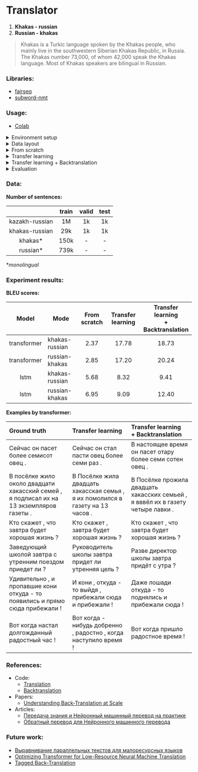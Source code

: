 # Translator 
1. **Khakas - russian**
2. **Russian - khakas**

> Khakas is a Turkic language spoken by the Khakas people, who mainly live in the southwestern Siberian Khakas Republic, in Russia. The Khakas number 73,000, of whom 42,000 speak the Khakas language. Most of Khakas speakers are bilingual in Russian.

### Libraries:
- [fairseq](https://github.com/pytorch/fairseq)
- [subword-nmt](https://github.com/rsennrich/subword-nmt)

### Usage:
- [Colab](https://colab.research.google.com/drive/1CcW4NMZlw1vGCGWLhEaJuPr7ueR8KIWO?usp=sharing)

<details>
  <summary>Environment setup</summary>

```bash
https://github.com/adeshkin/khakas_russian_translator.git 
cd khakas_russian_translator
python3 -m venv ./venv
source venv/bin/activate
pip install -r requirements.txt
```
</details>

<details>
  <summary>Data layout</summary>


1. Splitting into training, validation and test samples;
2. Word tokenization (example, `from nltk.tokenize import WordPunctTokenizer`);
3. Joining parent and child training samples to create shared dictionary and put them into directory `all`.

```
experiments
    data
        tok_data
            all
                ru.train.tok
                kaz_khak.train.tok
            parent
                ru.train.tok
                kaz.train.tok
                ru.valid.tok
                kaz.valid.tok
                ru.test.tok
                kaz.test.tok
            child_with_noisy
                ru.train.tok
                khak.train.tok
                ru.valid.tok
                khak.valid.tok
                ru.test.tok
                khak.test.tok 
```
</details>

<details>
  <summary>From scratch</summary>

```bash
cd from_scratch
bash prepare_data.sh
bash train.sh
```

</details>

<details>
  <summary>Transfer learning</summary>

```bash
cd transfer_learning
bash prepare_data.sh
bash train.sh
bash finetune.sh
```

</details>

<details>
  <summary>Transfer learning + Backtranslation</summary>

```bash
cd transfer_learning
bash prepare_data.sh
bash train.sh
bash finetune.sh

cd backtranslation
bash prepare_mono.sh
bash translate_mono.sh
bash prepare_data.sh
bash finetune.sh
```
</details>

<details>
  <summary>Evaluation</summary>

```bash
cd transfer_learning
bash evaluate.sh
```
</details>

### Data: 
**Number of sentences:**

|                | train | valid | test | 
|:--------------:|:-----:|:-----:|:----:|
| kazakh-russian |  1M   |  1k   |  1k  |
| khakas-russian |  29k  |  1k   |  1k  |
|    khakas*     | 150k  |   -   |  -   |
|    russian*    | 739k  |   -   |  -   |

**monolingual*

### Experiment results:
**BLEU scores:**

|    Model    | Mode           | From scratch | Transfer learning | Transfer learning <br/> + Backtranslation | 
|:-----------:|----------------|:------------:|:-----------------:|:-----------------------------------------:|
| transformer | khakas-russian |     2.37     |       17.78       |                   18.73                   |
| transformer | russian-khakas |     2.85     |       17.20       |                   20.24                   |
|    lstm     | khakas-russian |     5.68     |       8.32        |                   9.41                    |
|    lstm     | russian-khakas |     6.95     |       9.09        |                   12.40                   |


**Examples by transformer:**

| Ground truth                                                                             | Transfer learning                                                               | Transfer learning <br/> + Backtranslation                                        | 
|:-----------------------------------------------------------------------------------------|:--------------------------------------------------------------------------------|:---------------------------------------------------------------------------------|
| Сейчас он пасет более семисот овец .                                                     | Сейчас он стал пасти овец более семи раз .                                      | В настоящее время он пасет отару более семи сотен овец .                         |
| В посёлке жило около двадцати хакасский семей , я подписал их на 13 экземпляров газеты . | В Посёлке жила двадцать хакасская семья , я их помолился в газету на 13 часов . | В Посёлке прожила двадцать хакасских семьей , я вввёл их в газету четыре лавки . |
| Кто скажет , что завтра будет хорошая жизнь ?                                            | Кто скажет , завтра будет хорошая жизнь ?                                       | Кто скажет , что завтра будет хорошая жизнь ?                                    |
| Заведующий школой завтра с утренним поездом приедет ли ?                                 | Руководитель школы завтра придет ли утренняя цель ?                             | Разве директор школы завтра придёт с утра ?                                      |
| Удивительно , и пропавшие кони откуда - то появились и прямо сюда прибежали !            | И кони , откуда - то выйдя , прибежали сюда и прибежали !                       | Даже лошади откуда - то поднялись и прибежали сюда !                             |
| Вот когда настал долгожданный радостный час !                                            | Вот когда - нибудь добренно , радостно , когда наступило время !                | Вот когда пришло радостное время !                                               |



### References:
* Code:
  * [Translation](https://github.com/pytorch/fairseq/tree/main/examples/translation)
  * [Backtranslation](https://github.com/pytorch/fairseq/tree/main/examples/backtranslation)
* Papers:
  * [Understanding Back-Translation at Scale](https://arxiv.org/abs/1808.09381)
* Articles:
  * [Передача знания и Нейронный машинный перевод на практике](https://habr.com/ru/post/475750/)
  * [Обратный перевод для Нейронного машинного перевода](https://habr.com/ru/post/491794/)

### Future work:
* [Выравнивание параллельных текстов для малоресурсных языков](https://habr.com/ru/post/581272/)
* [Optimizing Transformer for Low-Resource Neural Machine Translation](https://arxiv.org/abs/2011.02266)
* [Tagged Back-Translation](https://arxiv.org/abs/1906.06442)
